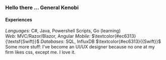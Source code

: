 ### Hello there ... General Kenobi

#### Experiences
_Languages:_ C#, Java, Powershell Scripts, Go (learning) <br>
_Web:_ MVC/Razor/Blazor, Angular
_Mobile:_ $\textcolor{#ec6313}{\textsf{Swift}}$ 
_Databases:_ SQL, InfluxDB
$\textcolor{#ec6313}{{Swift}}$
Some more stuff:
I've become an UI/UX designer because no one at my firm likes css, except me.
I love it.
